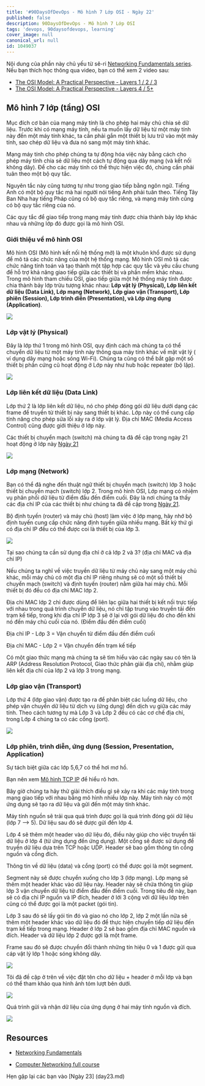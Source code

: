 ```yaml
---
title: '#90DaysOfDevOps - Mô hình 7 Lớp OSI - Ngày 22'
published: false
description: 90DaysOfDevOps - Mô hình 7 Lớp OSI
tags: 'devops, 90daysofdevops, learning'
cover_image: null
canonical_url: null
id: 1049037
---
```


Nội dung của phần này chủ yếu từ sê-ri [Networking Fundamentals series](https://www.youtube.com/playlist?list=PLIFyRwBY_4bRLmKfP1KnZA6rZbRHtxmXi). Nếu bạn thích học thông qua video, bạn có thể xem 2 video sau:

* [The OSI Model: A Practical Perspective - Layers 1 / 2 / 3](https://www.youtube.com/watch?v=LkolbURrtTs&list=PLIFyRwBY_4bRLmKfP1KnZA6rZbRHtxmXi&index=3)
* [The OSI Model: A Practical Perspective - Layers 4 / 5+](https://www.youtube.com/watch?v=0aGqGKrRE0g&list=PLIFyRwBY_4bRLmKfP1KnZA6rZbRHtxmXi&index=4)

## Mô hình 7 lớp (tầng) OSI

Mục đích cơ bản của mạng máy tính là cho phép hai máy chủ chia sẻ dữ liệu. Trước khi có mạng máy tính, nếu ta muốn lấy dữ liệu từ một máy tính này đến một máy tính khác, ta cần phải gắn một thiết bị lưu trữ vào một máy tính, sao chép dữ liệu và đưa nó sang một máy tính khác.

Mạng máy tính cho phép chúng ta tự động hóa việc này bằng cách cho phép máy tính chia sẻ dữ liệu một cách tự động qua dây mạng (và kết nối không dây). Để cho các máy tính có thể thực hiện việc đó, chúng cần phải tuân theo một bộ quy tắc.

Nguyên tắc này cũng tương tự như trong giao tiếp bằng ngôn ngữ. Tiếng Anh có một bộ quy tắc mà hai người nói tiếng Anh phải tuân theo. Tiếng Tây Ban Nha hay tiếng Pháp cũng có bộ quy tắc riêng, và mạng máy tính cũng có bộ quy tắc riêng của nó.

Các quy tắc để giao tiếp trong mạng máy tính được chia thành bảy lớp khác nhau và những lớp đó được gọi là mô hình OSI.

### Giới thiệu về mô hình OSI

Mô hình OSI (Mô hình kết nối hệ thống mở) là một khuôn khổ được sử dụng để mô tả các chức năng của một hệ thống mạng. Mô hình OSI mô tả các chức năng tính toán và tạo thành một tập hợp các quy tắc và yêu cầu chung để hỗ trợ khả năng giao tiếp giữa các thiết bị và phần mềm khác nhau. Trong mô hình tham chiếu OSI, giao tiếp giữa một hệ thống máy tính được chia thành bảy lớp trừu tượng khác nhau: **Lớp vật lý (Physical), Lớp liên kết dữ liệu (Data Link), Lớp mạng (Network), Lớp giao vận (Transport), Lớp phiên (Session), Lớp trình diễn (Presentation), và Lớp ứng dụng (Application)**.

![](../../Days/Images/Day22_Networking1.png)

### Lớp vật lý (Physical)

Đây là lớp thứ 1 trong mô hình OSI, quy định cách mà chúng ta có thể chuyển dữ liệu từ một máy tính này thông qua máy tính khác về mặt vật lý ( ví dụng dây mạng hoặc sóng Wi-Fi). Chúng ta cũng có thể bắt gặp một số thiết bị phần cứng cũ hoạt động ở Lớp này như hub hoặc repeater (bộ lặp).

![](../../Days/Images/Day22_Networking2.png)

### Lớp liên kết dữ liệu (Data Link)

Lớp thứ 2 là lớp liên kết dữ liệu, nó cho phép đóng gói dữ liệu dưới dạng các frame để truyền từ thiết bị này sang thiết bị khác. Lớp này có thể cung cấp tính năng cho phép sửa lỗi xảy ra ở lớp vật lý. Địa chỉ MAC (Media Access Control) cũng được giới thiệu ở lớp này.

Các thiết bị chuyển mạch (switch) mà chúng ta đã đề cập trong ngày 21 hoạt động ở lớp này [Ngày 21](day21.md)

![](../../Days/Images/Day22_Networking3.png)

### Lớp mạng (Network)

Bạn có thể đã nghe đến thuật ngữ thiết bị chuyển mạch (switch) lớp 3 hoặc thiết bị chuyển mạch (switch) lớp 2. Trong mô hình OSI, Lớp mạng có nhiệm vụ phân phối dữ liệu từ điểm đầu đến điểm cuối. Đây là nơi chúng ta thấy các địa chỉ IP của các thiết bị như chúng ta đã đề cập trong [Ngày 21](day21.md).

Bộ định tuyến (router) và máy chủ (host) làm việc ở lớp mạng, hãy nhớ bộ định tuyến cung cấp chức năng định tuyến giữa nhiều mạng. Bất kỳ thứ gì có địa chỉ IP đều có thể được coi là thiết bị của lớp 3.

![](../../Days/Images/Day22_Networking4.png)

Tại sao chúng ta cần sử dụng địa chỉ ở cả lớp 2 và 3? (địa chỉ MAC và địa chỉ IP)

Nếu chúng ta nghĩ về việc truyền dữ liệu từ máy chủ này sang một máy chủ khác, mỗi máy chủ có một địa chỉ IP riêng nhưng sẽ có một số thiết bị chuyển mạch (switch) và định tuyến (router) nằm giữa hai máy chủ. Mỗi thiết bị đó đều có địa chỉ MAC lớp 2.

Địa chỉ MAC lớp 2 chỉ được dùng để liên lạc giữa hai thiết bị kết nối trực tiếp với nhau trong quá trình chuyền dữ liệu, nó chỉ tập trung vào truyền tải đến trạm kế tiếp, trong khi địa chỉ IP lớp 3 sẽ ở lại với gói dữ liệu đó cho đến khi nó đến máy chủ cuối của nó. (Điểm đầu đến điểm cuối)

Địa chỉ IP - Lớp 3 = Vận chuyển từ điểm đầu đến điểm cuối

Địa chỉ MAC - Lớp 2 = Vận chuyển đến trạm kế tiếp

Có một giao thức mạng mà chúng ta sẽ tìm hiểu vào các ngày sau có tên là ARP (Address Resolution Protocol, Giao thức phân giải địa chỉ), nhằm giúp liên kết địa chỉ của lớp 2 và lớp 3 trong mạng.

### Lớp giao vận (Transport)

Lớp thứ 4 (lớp giao vận) được tạo ra để phân biệt các luồng dữ liệu, cho phép vận chuyển dữ liệu từ dịch vụ (ứng dụng) đến dịch vụ giữa các máy tính. Theo cách tương tự mà Lớp 3 và Lớp 2 đều có các cơ chế địa chỉ, trong Lớp 4 chúng ta có các cổng (port).

![](../../Days/Images/Day22_Networking5.png)

### Lớp phiên, trình diễn, ứng dụng (Session, Presentation, Application)

Sự tách biệt giữa các lớp 5,6,7 có thể hơi mơ hồ.

Bạn nên xem [Mô hình TCP IP](https://www.geeksforgeeks.org/tcp-ip-model/) để hiểu rõ hơn.

Bây giờ chúng ta hãy thử giải thích điều gì sẽ xảy ra khi các máy tính trong mạng giao tiếp với nhau bằng mô hình nhiều lớp này. Máy tính này có một ứng dụng sẽ tạo ra dữ liệu và gửi đến một máy tính khác.

Máy tính nguồn sẽ trải qua quá trình được gọi là quá trình đóng gói dữ liệu (lớp 7 --> 5). Dữ liệu sau đó sẽ được gửi đến lớp 4.

Lớp 4 sẽ thêm một header vào dữ liệu đó, điều này giúp cho việc truyền tải dữ liệu ở lớp 4 (từ ứng dụng đến ứng dụng). Một cổng sẽ được sử dụng để truyền dữ liệu dựa trên TCP hoặc UDP. Header sẽ bao gồm thông tin cổng nguồn và cổng đích.

Thông tin về dữ liệu (data) và cổng (port) có thể được gọi là một segment. 

Segment này sẽ được chuyển xuống cho lớp 3 (lớp mạng). Lớp mạng sẽ thêm một header khác vào dữ liệu này.
Header này sẽ chứa thông tin giúp lớp 3 vận chuyển dữ liệu từ điểm đầu đến điểm cuối. Trong tiêu đề này, bạn sẽ có địa chỉ IP nguồn và IP đích, header ở lới 3 cộng với dữ liệu lớp trên cũng có thể được gọi là một packet (gói tin).

Lớp 3 sau đó sẽ lấy gói tin đó và giao nó cho lớp 2, lớp 2 một lần nữa sẽ thêm một header khác vào dữ liệu đó để thực hiện chuyển tiếp dữ liệu đến trạm kế tiếp trong mạng. Header ở lớp 2 sẽ bao gồm địa chỉ MAC nguồn và đích. Header và dữ liệu lớp 2 được gợi là một frame.

Frame sau đó sẽ được chuyển đổi thành những tín hiệu 0 và 1 được gửi qua cáp vật lý lớp 1 hoặc sóng không dây.

![](../../Days/Images/Day22_Networking6.png)

Tôi đã đề cập ở trên về việc đặt tên cho dữ liệu + header ở mỗi lớp và bạn có thể tham khảo qua hình ảnh tóm lượt bên dưới.

![](../../Days/Images/Day22_Networking7.png)

Quá trình gửi và nhận dữ liệu của ứng dụng ở hai máy tính nguồn và đích.

![](../../Days/Images/Day22_Networking8.png)

## Resources

* [Networking Fundamentals](https://www.youtube.com/playlist?list=PLIFyRwBY_4bRLmKfP1KnZA6rZbRHtxmXi)
- [Computer Networking full course](https://www.youtube.com/watch?v=IPvYjXCsTg8)

Hẹn gặp lại các bạn vào [Ngày 23] (day23.md)
